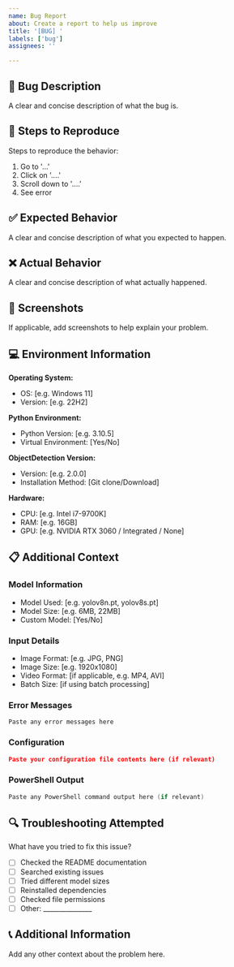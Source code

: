 ```yaml
---
name: Bug Report
about: Create a report to help us improve
title: '[BUG] '
labels: ['bug']
assignees: ''

---
```


## 🐛 Bug Description
A clear and concise description of what the bug is.

## 🔄 Steps to Reproduce
Steps to reproduce the behavior:
1. Go to '...'
2. Click on '....'
3. Scroll down to '....'
4. See error

## ✅ Expected Behavior
A clear and concise description of what you expected to happen.

## ❌ Actual Behavior
A clear and concise description of what actually happened.

## 📸 Screenshots
If applicable, add screenshots to help explain your problem.

## 💻 Environment Information
**Operating System:**
- OS: [e.g. Windows 11]
- Version: [e.g. 22H2]

**Python Environment:**
- Python Version: [e.g. 3.10.5]
- Virtual Environment: [Yes/No]

**ObjectDetection Version:**
- Version: [e.g. 2.0.0]
- Installation Method: [Git clone/Download]

**Hardware:**
- CPU: [e.g. Intel i7-9700K]
- RAM: [e.g. 16GB]
- GPU: [e.g. NVIDIA RTX 3060 / Integrated / None]

## 📋 Additional Context

### Model Information
- Model Used: [e.g. yolov8n.pt, yolov8s.pt]
- Model Size: [e.g. 6MB, 22MB]
- Custom Model: [Yes/No]

### Input Details
- Image Format: [e.g. JPG, PNG]
- Image Size: [e.g. 1920x1080]
- Video Format: [if applicable, e.g. MP4, AVI]
- Batch Size: [if using batch processing]

### Error Messages
```
Paste any error messages here
```

### Configuration
```json
Paste your configuration file contents here (if relevant)
```

### PowerShell Output
```powershell
Paste any PowerShell command output here (if relevant)
```

## 🔍 Troubleshooting Attempted
What have you tried to fix this issue?
- [ ] Checked the README documentation
- [ ] Searched existing issues
- [ ] Tried different model sizes
- [ ] Reinstalled dependencies
- [ ] Checked file permissions
- [ ] Other: _______________

## 📞 Additional Information
Add any other context about the problem here.

